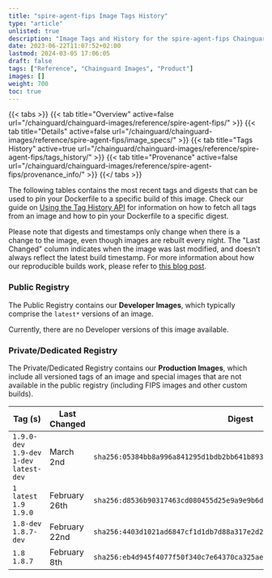 ```yaml
---
title: "spire-agent-fips Image Tags History"
type: "article"
unlisted: true
description: "Image Tags and History for the spire-agent-fips Chainguard Image"
date: 2023-06-22T11:07:52+02:00
lastmod: 2024-03-05 17:06:05
draft: false
tags: ["Reference", "Chainguard Images", "Product"]
images: []
weight: 700
toc: true
---
```


{{< tabs >}}
{{< tab title="Overview" active=false url="/chainguard/chainguard-images/reference/spire-agent-fips/" >}}
{{< tab title="Details" active=false url="/chainguard/chainguard-images/reference/spire-agent-fips/image_specs/" >}}
{{< tab title="Tags History" active=true url="/chainguard/chainguard-images/reference/spire-agent-fips/tags_history/" >}}
{{< tab title="Provenance" active=false url="/chainguard/chainguard-images/reference/spire-agent-fips/provenance_info/" >}}
{{</ tabs >}}

The following tables contains the most recent tags and digests that can be used to pin your Dockerfile to a specific build of this image. Check our guide on [Using the Tag History API](/chainguard/chainguard-images/using-the-tag-history-api/) for information on how to fetch all tags from an image and how to pin your Dockerfile to a specific digest.

Please note that digests and timestamps only change when there is a change to the image, even though images are rebuilt every night. The "Last Changed" column indicates when the image was last modified, and doesn't always reflect the latest build timestamp. For more information about how our reproducible builds work, please refer to [this blog post](https://www.chainguard.dev/unchained/reproducing-chainguards-reproducible-image-builds).

### Public Registry
The Public Registry contains our **Developer Images**, which typically comprise the `latest*` versions of an image.

Currently, there are no Developer versions of this image available.

### Private/Dedicated Registry
The Private/Dedicated Registry contains our **Production Images**, which include all versioned tags of an image and special images that are not available in the public registry (including FIPS images and other custom builds).

| Tag (s)                                     | Last Changed  | Digest                                                                    |
|---------------------------------------------|---------------|---------------------------------------------------------------------------|
|  `1.9.0-dev` `1.9-dev` `1-dev` `latest-dev` | March 2nd     | `sha256:05384bb8a996a841295d1bdb2bb641b8930b5b00a2fe2338d1a6fbdbb014c04d` |
|  `1` `latest` `1.9` `1.9.0`                 | February 26th | `sha256:d8536b90317463cd080455d25e9a9e9b6d9b3e0ad1bdf44ff59bab61b58f8d2b` |
|  `1.8-dev` `1.8.7-dev`                      | February 22nd | `sha256:4403d1021ad6847cf1d1db7d88a317e2d2b4e3dbdfca33adc70101d6d268cbfd` |
|  `1.8` `1.8.7`                              | February 8th  | `sha256:eb4d945f4077f50f340c7e64370ca325aef4fc33145d37f3a4086ca9e28327b8` |

